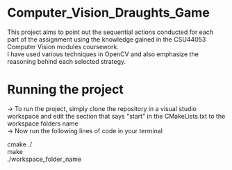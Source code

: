 # Computer_Vision_Draughts_Game
This project aims to point out the sequential actions conducted for each part of the assignment using the knowledge gained in the CSU44053 Computer Vision modules coursework. <br />
I have used various techniques in OpenCV and also emphasize the reasoning behind each selected strategy. <br />

# Running the project
-> To run the project, simply clone the repository in a visual studio workspace and edit the section that says "start" in the CMakeLists.txt to the workspace folders name <br />
-> Now run the following lines of code in your terminal <br />

cmake ./ <br />
make <br />
./workspace_folder_name
